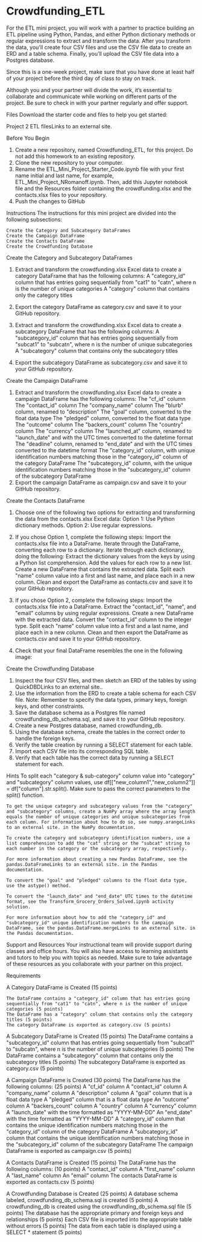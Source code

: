 # Crowdfunding_ETL

For the ETL mini project, you will work with a partner to practice building an ETL pipeline using Python, Pandas, and either Python dictionary methods or regular expressions to extract and transform the data. After you transform the data, you'll create four CSV files and use the CSV file data to create an ERD and a table schema. Finally, you’ll upload the CSV file data into a Postgres database.

Since this is a one-week project, make sure that you have done at least half of your project before the third day of class to stay on track.

Although you and your partner will divide the work, it’s essential to collaborate and communicate while working on different parts of the project. Be sure to check in with your partner regularly and offer support.

Files
Download the starter code and files to help you get started:

Project 2 ETL filesLinks to an external site.

Before You Begin
1. Create a new repository, named Crowdfunding_ETL, for this project. Do not add this homework to an existing repository.
2. Clone the new repository to your computer.
3. Rename the ETL_Mini_Project_Starter_Code.ipynb file with your first name initial and last name, for example, ETL_Mini_Project_NRomanoff.ipynb. Then, add this Jupyter notebook file and the Resources folder containing the crowdfunding.xlsx and the contacts.xlsx files to your repository.
4. Push the changes to GitHub

Instructions
The instructions for this mini project are divided into the following subsections:

    Create the Category and Subcategory DataFrames
    Create the Campaign DataFrame
    Create the Contacts DataFrame
    Create the Crowdfunding Database

Create the Category and Subcategory DataFrames
1. Extract and transform the crowdfunding.xlsx Excel data to create a category DataFrame that has the following columns:
    A "category_id" column that has entries going sequentially from "cat1" to "catn", where n is the number of unique categories
    A "category" column that contains only the category titles
2. Export the category DataFrame as category.csv and save it to your GitHub repository.

3. Extract and transform the crowdfunding.xlsx Excel data to create a subcategory DataFrame that has the following columns:
    A "subcategory_id" column that has entries going sequentially from "subcat1" to "subcatn", where n is the number of unique subcategories
    A "subcategory" column that contains only the subcategory titles
4. Export the subcategory DataFrame as subcategory.csv and save it to your GitHub repository.

Create the Campaign DataFrame
1. Extract and transform the crowdfunding.xlsx Excel data to create a campaign DataFrame has the following columns:
    The "cf_id" column
    The "contact_id" column
    The "company_name" column
    The "blurb" column, renamed to "description"
    The "goal" column, converted to the float data type
    The "pledged" column, converted to the float data type
    The "outcome" column
    The "backers_count" column
    The "country" column
    The "currency" column
    The "launched_at" column, renamed to "launch_date" and with the UTC times converted to the datetime format
    The "deadline" column, renamed to "end_date" and with the UTC times converted to the datetime format
    The "category_id" column, with unique identification numbers matching those in the "category_id" column of the category DataFrame
    The "subcategory_id" column, with the unique identification numbers matching those in the "subcategory_id" column of the subcategory DataFrame
2. Export the campaign DataFrame as campaign.csv and save it to your GitHub repository.

Create the Contacts DataFrame
1. Choose one of the following two options for extracting and transforming the data from the contacts.xlsx Excel data:
    Option 1: Use Python dictionary methods.
    Option 2: Use regular expressions.

2. If you chose Option 1, complete the following steps:
    Import the contacts.xlsx file into a DataFrame.
    Iterate through the DataFrame, converting each row to a dictionary.
    Iterate through each dictionary, doing the following:
        Extract the dictionary values from the keys by using a Python list comprehension.
        Add the values for each row to a new list.
    Create a new DataFrame that contains the extracted data.
    Split each "name" column value into a first and last name, and place each in a new column.
    Clean and export the DataFrame as contacts.csv and save it to your GitHub repository.

3. If you chose Option 2, complete the following steps:
    Import the contacts.xlsx file into a DataFrame.
    Extract the "contact_id", "name", and "email" columns by using regular expressions.
    Create a new DataFrame with the extracted data.
    Convert the "contact_id" column to the integer type.
    Split each "name" column value into a first and a last name, and place each in a new column.
    Clean and then export the DataFrame as contacts.csv and save it to your GitHub repository.
4. Check that your final DataFrame resembles the one in the following image:

Create the Crowdfunding Database
1. Inspect the four CSV files, and then sketch an ERD of the tables by using QuickDBDLinks to an external site..
2. Use the information from the ERD to create a table schema for each CSV file.
    Note: Remember to specify the data types, primary keys, foreign keys, and other constraints.
3. Save the database schema as a Postgres file named crowdfunding_db_schema.sql, and save it to your GitHub repository.
4. Create a new Postgres database, named crowdfunding_db.
5. Using the database schema, create the tables in the correct order to handle the foreign keys.
6. Verify the table creation by running a SELECT statement for each table.
7. Import each CSV file into its corresponding SQL table.
8. Verify that each table has the correct data by running a SELECT statement for each.

Hints
    To split each "category & sub-category" column value into "category" and "subcategory" column values, use df[["new_column1","new_column2"]] = df["column"].str.split(). Make sure to pass the correct parameters to the split() function.

    To get the unique category and subcategory values from the "category" and "subcategory" columns, create a NumPy array where the array length equals the number of unique categories and unique subcategories from each column. For information about how to do so, see numpy.arangeLinks to an external site. in the NumPy documentation.

    To create the category and subcategory identification numbers, use a list comprehension to add the "cat" string or the "subcat" string to each number in the category or the subcategory array, respectively.

    For more information about creating a new Pandas DataFrame, see the pandas.DataFrameLinks to an external site. in the Pandas documentation.

    To convert the "goal" and "pledged" columns to the float data type, use the astype() method.

    To convert the "launch_date" and "end_date" UTC times to the datetime format, see the Transform_Grocery_Orders_Solved.ipynb activity solution.

    For more information about how to add the "category_id" and "subcategory_id" unique identification numbers to the campaign DataFrame, see the pandas.DataFrame.mergeLinks to an external site. in the Pandas documentation.

Support and Resources
Your instructional team will provide support during classes and office hours. You will also have access to learning assistants and tutors to help you with topics as needed. Make sure to take advantage of these resources as you collaborate with your partner on this project.

Requirements

A Category DataFrame is Created (15 points)

    The DataFrame contains a "category_id" column that has entries going sequentially from "cat1" to "catn", where n is the number of unique categories (5 points)
    The DataFrame has a "category" column that contains only the category titles (5 points)
    The category DataFrame is exported as category.csv (5 points)

A Subcategory DataFrame is Created (15 points)
    The DataFrame contains a "subcategory_id" column that has entries going sequentially from "subcat1" to "subcatn", where n is the number of unique subcategories (5 points)
    The DataFrame contains a "subcategory" column that contains only the subcategory titles (5 points)
    The subcategory DataFrame is exported as category.csv (5 points)

A Campaign DataFrame is Created (30 points)
    The DataFrame has the following columns: (25 points)
        A "cf_id" column
        A "contact_id" column
        A "company_name" column
        A "description" column
        A "goal" column that is a float data type
        A "pledged" column that is a float data type
        An "outcome" column
        A "backers_count" column
        A "country" column
        A "currency" column
        A "launch_date" with the time formatted as "YYYY-MM-DD"
        An "end_date" with the time formatted as "YYYY-MM-DD"
        A "category_id" column that contains the unique identification numbers matching those in the "category_id" column of the category DataFrame
        A "subcategory_id" column that contains the unique identification numbers matching those in the "subcategory_id" column of the subcategory DataFrame
    The campaign DataFrame is exported as campaign.csv (5 points)

A Contacts DataFrame is Created (15 points)
    The DataFrame has the following columns: (10 points)
        A "contact_id" column
        A "first_name" column
        A "last_name" column
        An "email" column
    The contacts DataFrame is exported as contacts.csv (5 points)

A Crowdfunding Database is Created (25 points)
    A database schema labeled, crowdfunding_db_schema.sql is created (5 points)
    A crowdfunding_db is created using the crowdfunding_db_schema.sql file (5 points)
    The database has the appropriate primary and foreign keys and relationships (5 points)
    Each CSV file is imported into the appropriate table without errors (5 points)
    The data from each table is displayed using a SELECT * statement (5 points)
